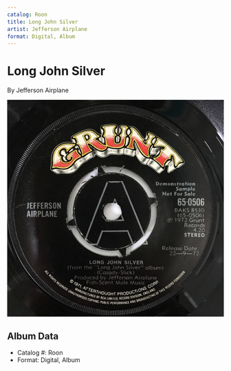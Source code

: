 ```yaml
---
catalog: Roon
title: Long John Silver
artist: Jefferson Airplane
format: Digital, Album
---
```


# Long John Silver

By Jefferson Airplane

![](../../assets/albumcovers/Jefferson_Airplane-Long_John_Silver.png)

## Album Data

- Catalog #: Roon
- Format: Digital, Album

